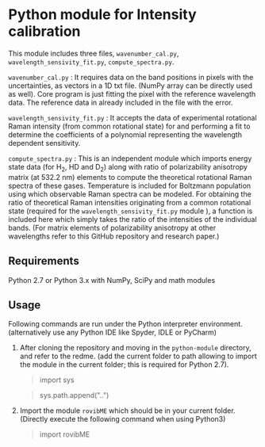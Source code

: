 # Python module for Intensity calibration

This module includes three files, `wavenumber_cal.py`,  `wavelength_sensivity_fit.py`, `compute_spectra.py`.

`wavenumber_cal.py` : It requires data on the band positions in pixels with the uncertainties, as vectors in a 1D txt file. (NumPy array can be directly used as well). Core program is just fitting the pixel with the reference wavelength data. The reference data in already included in the file with the error.

`wavelength_sensivity_fit.py` : It accepts the data of experimental rotational Raman intensity (from common rotational state) for and performing a fit to determine the coefficients of a polynomial representing the wavelength dependent sensitivity.

`compute_spectra.py` : This is an independent module which imports energy state data (for H<sub>2</sub>, HD and D<sub>2</sub>) along with ratio of polarizability anisotropy matrix (at 532.2 nm) elements to compute the theoretical rotational Raman spectra of these gases. Temperature is included for Boltzmann population using which observable Raman spectra can be modeled. For obtaining the ratio of theoretical Raman intensities originating from a common rotational state (required for the `wavelength_sensivity_fit.py` module ), a function is included  here which simply takes the ratio of the intensities of the individual bands. (For matrix elements of polarizability anisotropy at other wavelengths refer to this GitHub repository and research paper.)


Requirements
----------------
Python 2.7 or Python 3.x with NumPy, SciPy and math modules

Usage
----------------
Following commands are run under the Python interpreter environment. (alternatively use any Python IDE like Spyder, IDLE or PyCharm)

1. After cloning the repository and moving in the `python-module` directory, and refer to the redme. (add the current folder to path allowing to import the module in the current folder; this is required for Python 2.7).
    > import sys

    > sys.path.append("..")

2. Import the module `rovibME` which should be in your current folder. (Directly execute the following command when using Python3)
    > import rovibME
